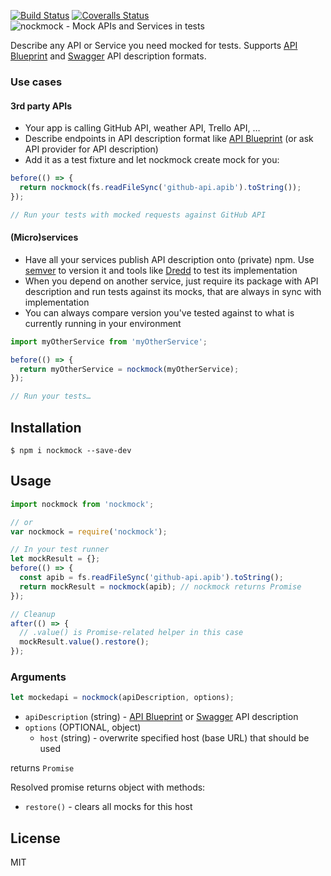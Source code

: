 [![Build Status](https://img.shields.io/travis/JackuB/nockmock.svg)](https://travis-ci.org/JackuB/nockmock/)
[![Coveralls Status](https://img.shields.io/coveralls/JackuB/nockmock.svg)](https://coveralls.io/github/JackuB/nockmock?branch=master)
![nockmock - Mock APIs and Services in tests](https://cloud.githubusercontent.com/assets/1788727/12077109/7b16f488-b1d0-11e5-99ce-178a3ae81ae8.png)

Describe any API or Service you need mocked for tests.
Supports [API Blueprint](http://apiblueprint.org) and [Swagger](http://swagger.io) API description formats.

### Use cases
#### 3rd party APIs

- Your app is calling GitHub API, weather API, Trello API, …
- Describe endpoints in API description format like [API Blueprint](http://apiblueprint.org) 
(or ask API provider for API description)
- Add it as a test fixture and let nockmock create mock for you:

```js
before(() => {
  return nockmock(fs.readFileSync('github-api.apib').toString());
});

// Run your tests with mocked requests against GitHub API
```


#### (Micro)services

- Have all your services publish API description onto (private) npm. Use [semver](http://semver.org) to version it
and tools like [Dredd](https://github.com/apiaryio/dredd) to test its implementation
- When you depend on another service, just require its package with API description and run tests against its mocks, 
that are always in sync with implementation
- You can always compare version you've tested against to what is currently running in your environment

```js
import myOtherService from 'myOtherService';

before(() => {
  return myOtherService = nockmock(myOtherService);
});

// Run your tests…
```

## Installation

```
$ npm i nockmock --save-dev
```

## Usage
```js
import nockmock from 'nockmock';

// or
var nockmock = require('nockmock');

// In your test runner
let mockResult = {};
before(() => {
  const apib = fs.readFileSync('github-api.apib').toString();
  return mockResult = nockmock(apib); // nockmock returns Promise
});

// Cleanup
after(() => {
  // .value() is Promise-related helper in this case
  mockResult.value().restore();
});
```

### Arguments

```js
let mockedapi = nockmock(apiDescription, options);
```

- `apiDescription` (string) - [API Blueprint](http://apiblueprint.org) or [Swagger](http://swagger.io) API description
- `options` (OPTIONAL, object)
  - `host` (string) - overwrite specified host (base URL) that should be used
  
returns `Promise`

Resolved promise returns object with methods:

- `restore()` - clears all mocks for this host

## License
MIT
